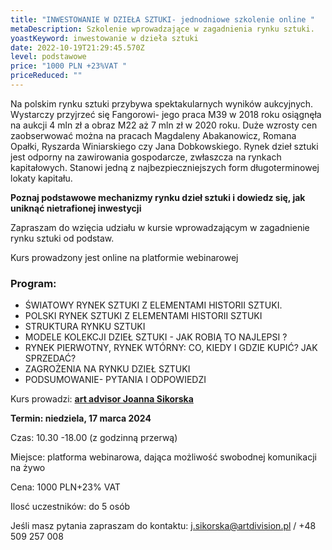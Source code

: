 ```yaml
---
title: "INWESTOWANIE W DZIEŁA SZTUKI- jednodniowe szkolenie online "
metaDescription: Szkolenie wprowadzające w zagadnienia rynku sztuki.
yoastKeyword: inwestowanie w dzieła sztuki
date: 2022-10-19T21:29:45.570Z
level: podstawowe
price: "1000 PLN +23%VAT "
priceReduced: ""
---
```

Na polskim rynku sztuki przybywa spektakularnych wyników aukcyjnych. Wystarczy przyjrzeć się Fangorowi- jego praca M39 w 2018 roku osiągnęła na aukcji 4 mln zł a obraz M22 aż 7 mln zł w 2020 roku. Duże wzrosty cen zaobserwować można na pracach Magdaleny Abakanowicz, Romana Opałki, Ryszarda Winiarskiego czy Jana Dobkowskiego. Rynek dzieł sztuki jest odporny na zawirowania gospodarcze, zwłaszcza na rynkach kapitałowych. Stanowi jedną z najbezpieczniejszych form długoterminowej lokaty kapitału. 

**Poznaj podstawowe mechanizmy rynku dzieł sztuki i dowiedz się, jak uniknąć nietrafionej inwestycji**

Zapraszam do wzięcia udziału w kursie wprowadzającym w zagadnienie rynku sztuki od podstaw.

Kurs prowadzony jest online na platformie webinarowej

### **Program:**

* ŚWIATOWY  RYNEK SZTUKI Z ELEMENTAMI HISTORII SZTUKI.
* POLSKI RYNEK SZTUKI Z ELEMENTAMI HISTORII SZTUKI 
* STRUKTURA RYNKU SZTUKI
* MODELE KOLEKCJI DZIEŁ SZTUKI - JAK ROBIĄ TO NAJLEPSI ?
* RYNEK PIERWOTNY, RYNEK WTÓRNY: CO, KIEDY I GDZIE KUPIĆ? JAK SPRZEDAĆ?
* ZAGROŻENIA NA RYNKU DZIEŁ SZTUKI
* PODSUMOWANIE- PYTANIA I ODPOWIEDZI

Kurs prowadzi: **[art advisor Joanna Sikorska ](https://artdivision.pl/zespol/artadvisor-joannasikorska)**

**Termin: niedziela, 17 marca 2024** 

Czas: 10.30 -18.00 (z godzinną przerwą)

Miejsce: platforma webinarowa, dająca możliwość swobodnej komunikacji na żywo 

Cena: 1000 PLN+23% VAT

Ilosć uczestników: do 5 osób 

Jeśli masz pytania zapraszam do kontaktu: j.sikorska@artdivision.pl / +48 509 257 008